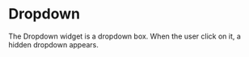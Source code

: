 # Dropdown

The Dropdown widget is a dropdown box. When the user click on it, a hidden dropdown appears.

[](codepen://jso-technologies/grezaW?height=700&theme=0)
